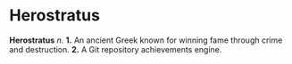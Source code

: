 # Herostratus

**Herostratus** *n.* **1.** An ancient Greek known for winning fame through crime and destruction.
**2.** A Git repository achievements engine.
